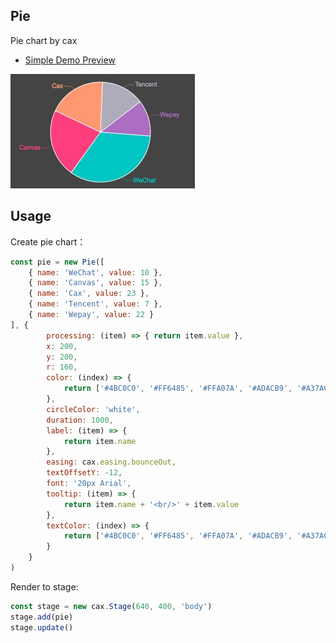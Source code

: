 ## Pie

Pie chart by cax

* [Simple Demo Preview](https://dntzhang.github.io/wechart/packages/pie/examples/simple/)

![Pie](./asset/pie.png)

## Usage

Create pie chart：

```js
const pie = new Pie([
    { name: 'WeChat', value: 10 },
    { name: 'Canvas', value: 15 },
    { name: 'Cax', value: 23 },
    { name: 'Tencent', value: 7 },
    { name: 'Wepay', value: 22 }
], {
        processing: (item) => { return item.value },
        x: 200,
        y: 200,
        r: 160,
        color: (index) => {
            return ['#4BC0C0', '#FF6485', '#FFA07A', '#ADACB9', '#A37AC1'][index]
        },
        circleColor: 'white',
        duration: 1000,
        label: (item) => {
            return item.name
        },
        easing: cax.easing.bounceOut,
        textOffsetY: -12,
        font: '20px Arial',
        tooltip: (item) => {
            return item.name + '<br/>' + item.value
        },
        textColor: (index) => {
            return ['#4BC0C0', '#FF6485', '#FFA07A', '#ADACB9', '#A37AC1'][index]
        }
    }
)
```

Render to stage:

```js
const stage = new cax.Stage(640, 400, 'body')
stage.add(pie)
stage.update()
```

